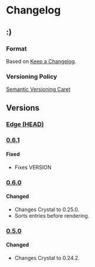 
# Changelog

## :)

### Format

Based on [Keep a Changelog].

### Versioning Policy

[Semantic Versioning Caret]

## Versions

### [Edge (HEAD)][edge]

### [0.6.1]

#### Fixed

* Fixes VERSION

### [0.6.0]

#### Changed

* Changes Crystal to 0.25.0.
* Sorts entries before rendering.

### [0.5.0]

#### Changed

* Changes Crystal to 0.24.2.

[Keep a Changelog]: http://keepachangelog.com/en/1.0.0/
[Semantic Versioning Caret]: https://github.com/malform/semver-caret
[edge]: https://github.com/mosop/have_files/compare/v0.6.0...HEAD
[0.5.0]: https://github.com/mosop/teeplate/compare/v0.4.5...v0.5.0
[0.6.0]: https://github.com/mosop/teeplate/compare/v0.4.5...v0.6.0
[0.6.1]: https://github.com/mosop/teeplate/compare/v0.6.0...v0.6.1
